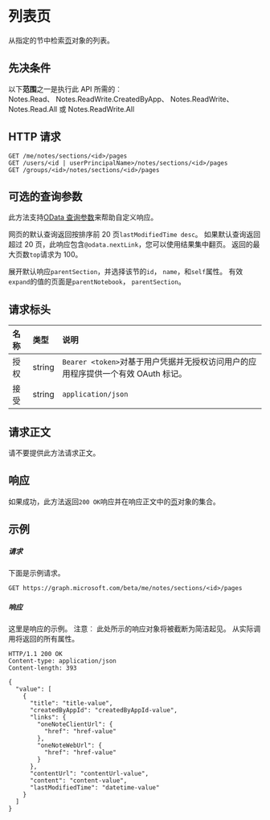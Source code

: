 # <a name="list-pages"></a>列表页

从指定的节中检索[页](../resources/page.md)对象的列表。
## <a name="prerequisites"></a>先决条件
以下**范围**之一是执行此 API 所需的︰  
Notes.Read、 Notes.ReadWrite.CreatedByApp、 Notes.ReadWrite、 Notes.Read.All 或 Notes.ReadWrite.All
## <a name="http-request"></a>HTTP 请求
<!-- { "blockType": "ignored" } -->
```http
GET /me/notes/sections/<id>/pages
GET /users/<id | userPrincipalName>/notes/sections/<id>/pages
GET /groups/<id>/notes/sections/<id>/pages
```
## <a name="optional-query-parameters"></a>可选的查询参数
此方法支持[OData 查询参数](http://graph.microsoft.io/docs/overview/query_parameters)来帮助自定义响应。

网页的默认查询返回按排序前 20 页`lastModifiedTime desc`。 如果默认查询返回超过 20 页，此响应包含`@odata.nextLink`，您可以使用结果集中翻页。 返回的最大页数`top`请求为 100。

展开默认响应`parentSection`，并选择该节的`id`， `name`，和`self`属性。 有效`expand`的值的页面是`parentNotebook`， `parentSection`。

## <a name="request-headers"></a>请求标头
| 名称       | 类型 | 说明|
|:-----------|:------|:----------|
| 授权  | string  | `Bearer <token>`对基于用户凭据并无授权访问用户的应用程序提供一个有效 OAuth 标记。 |
| 接受 | string | `application/json` |

## <a name="request-body"></a>请求正文
请不要提供此方法请求正文。
## <a name="response"></a>响应
如果成功，此方法返回`200 OK`响应并在响应正文中的[页](../resources/page.md)对象的集合。
## <a name="example"></a>示例
##### <a name="request"></a>请求
下面是示例请求。
<!-- { "blockType": "ignored" } -->
```http
GET https://graph.microsoft.com/beta/me/notes/sections/<id>/pages
```
##### <a name="response"></a>响应
这里是响应的示例。 注意︰ 此处所示的响应对象将被截断为简洁起见。 从实际调用将返回的所有属性。
<!-- { "blockType": "ignored" } -->
```http
HTTP/1.1 200 OK
Content-type: application/json
Content-length: 393

{
  "value": [
    {
      "title": "title-value",
      "createdByAppId": "createdByAppId-value",
      "links": {
        "oneNoteClientUrl": {
          "href": "href-value"
        },
        "oneNoteWebUrl": {
          "href": "href-value"
        }
      },
      "contentUrl": "contentUrl-value",
      "content": "content-value",
      "lastModifiedTime": "datetime-value"
    }
  ]
}
```

<!-- uuid: 8fcb5dbc-d5aa-4681-8e31-b001d5168d79
2015-10-25 14:57:30 UTC -->
<!-- {
  "type": "#page.annotation",
  "description": "List pages",
  "keywords": "",
  "section": "documentation",
  "tocPath": ""
}-->